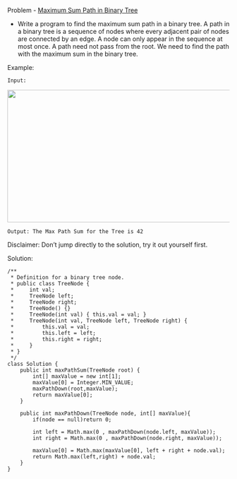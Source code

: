 Problem - [Maximum Sum Path in Binary Tree](https://leetcode.com/problems/binary-tree-maximum-path-sum/)

- Write a program to find the maximum sum path in a binary tree. A path in a binary tree is a sequence of nodes where every adjacent pair of nodes are connected by an edge. A node can only appear in the sequence at most once. A path need not pass from the root. We need to find the path with the maximum sum in the binary tree.

Example:

    Input:

<img src = "https://user-images.githubusercontent.com/101946115/213946954-c7cfd902-b054-4511-ab2e-62b2c9492c5d.png" height = 300 width = 600 />

    Output: The Max Path Sum for the Tree is 42

Disclaimer: Don’t jump directly to the solution, try it out yourself first.

Solution:

```
/**
 * Definition for a binary tree node.
 * public class TreeNode {
 *     int val;
 *     TreeNode left;
 *     TreeNode right;
 *     TreeNode() {}
 *     TreeNode(int val) { this.val = val; }
 *     TreeNode(int val, TreeNode left, TreeNode right) {
 *         this.val = val;
 *         this.left = left;
 *         this.right = right;
 *     }
 * }
 */
class Solution {
    public int maxPathSum(TreeNode root) {
        int[] maxValue = new int[1];
        maxValue[0] = Integer.MIN_VALUE;
        maxPathDown(root,maxValue);
        return maxValue[0];
    }
    
    public int maxPathDown(TreeNode node, int[] maxValue){
        if(node == null)return 0;
        
        int left = Math.max(0 , maxPathDown(node.left, maxValue));
        int right = Math.max(0 , maxPathDown(node.right, maxValue));
        
        maxValue[0] = Math.max(maxValue[0], left + right + node.val);
        return Math.max(left,right) + node.val;
    }
}
```
